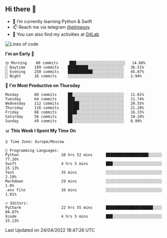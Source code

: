 ## Hi there 👋
- 🌱 I’m currently learning Python & Swift
- 📫 Reach me via telegram [@etimesoy](https://t.me/etimesoy/)
- 🦊 You can also find my activities at [GitLab](https://gitlab.com/etimesoy)

<!--START_SECTION:waka-->
![Lines of code](https://img.shields.io/badge/From%20Hello%20World%20I%27ve%20Written-188%20Thousand%20lines%20of%20code-blue)

**I'm an Early 🐤** 

```text
🌞 Morning    80 commits     ███░░░░░░░░░░░░░░░░░░░░░░   14.68% 
🌆 Daytime    199 commits    █████████░░░░░░░░░░░░░░░░   36.51% 
🌃 Evening    250 commits    ███████████░░░░░░░░░░░░░░   45.87% 
🌙 Night      16 commits     ░░░░░░░░░░░░░░░░░░░░░░░░░   2.94%

```
📅 **I'm Most Productive on Thursday** 

```text
Monday       60 commits     ██░░░░░░░░░░░░░░░░░░░░░░░   11.01% 
Tuesday      64 commits     ███░░░░░░░░░░░░░░░░░░░░░░   11.74% 
Wednesday    112 commits    █████░░░░░░░░░░░░░░░░░░░░   20.55% 
Thursday     116 commits    █████░░░░░░░░░░░░░░░░░░░░   21.28% 
Friday       88 commits     ████░░░░░░░░░░░░░░░░░░░░░   16.15% 
Saturday     56 commits     ██░░░░░░░░░░░░░░░░░░░░░░░   10.28% 
Sunday       49 commits     ██░░░░░░░░░░░░░░░░░░░░░░░   8.99%

```


📊 **This Week I Spent My Time On** 

```text
⌚︎ Time Zone: Europe/Moscow

💬 Programming Languages: 
Python                   20 hrs 52 mins      ███████████████████░░░░░░   77.26% 
Swift                    4 hrs 5 mins        ███░░░░░░░░░░░░░░░░░░░░░░   15.13% 
Text                     35 mins             ░░░░░░░░░░░░░░░░░░░░░░░░░   2.19% 
Markdown                 29 mins             ░░░░░░░░░░░░░░░░░░░░░░░░░   1.8% 
.env file                16 mins             ░░░░░░░░░░░░░░░░░░░░░░░░░   1.01%

🔥 Editors: 
PyCharm                  22 hrs 55 mins      █████████████████████░░░░   84.87% 
Xcode                    4 hrs 5 mins        ███░░░░░░░░░░░░░░░░░░░░░░   15.13%

```


 Last Updated on 24/04/2022 18:47:26 UTC
<!--END_SECTION:waka-->

